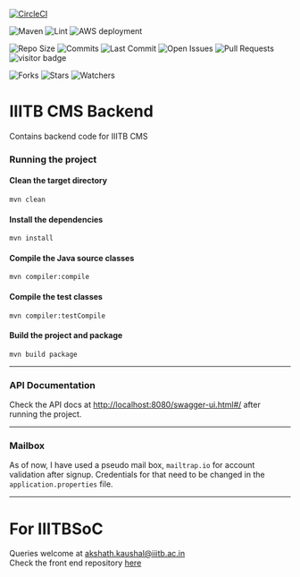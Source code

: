 [![CircleCI](https://circleci.com/gh/iiitbcms/IIITB-CMS-Backend.svg?circle-token=82792b994f6b5a5e5baf538ed6d2f2b50ea144b7)](https://app.circleci.com/pipelines/github/iiitbcms/IIITB-CMS-Backend)

![Maven](https://github.com/iiitbcms/IIITBCMS-Backend/actions/workflows/mvn-verify.yml/badge.svg)
![Lint](https://github.com/iiitbcms/IIITBCMS-Backend/actions/workflows/linter.yml/badge.svg)
![AWS deployment](https://github.com/iiitbcms/IIITBCMS-Backend/actions/workflows/deploy.yml/badge.svg)

![Repo Size](https://img.shields.io/github/repo-size/iiitbcms/IIITBCMS-Backend)
![Commits](https://img.shields.io/github/commit-activity/w/iiitbcms/IIITBCMS-Backend)
![Last Commit](https://img.shields.io/github/last-commit/iiitbcms/IIITBCMS-Backend/main)
![Open Issues](https://img.shields.io/github/issues-raw/iiitbcms/IIITBCMS-Backend)
![Pull Requests](https://img.shields.io/github/issues-pr-raw/iiitbcms/IIITBCMS-Backend)
![visitor badge](https://visitor-badge.glitch.me/badge?page_id=iiitbcms.IIITBCMS-Backend&left_text=Visitors)

![Forks](https://img.shields.io/github/forks/iiitbcms/IIITBCMS-Backend?style=social)
![Stars](https://img.shields.io/github/stars/iiitbcms/IIITBCMS-Backend?style=social)
![Watchers](https://img.shields.io/github/watchers/iiitbcms/IIITBCMS-Backend?style=social)

# IIITB CMS Backend
Contains backend code for IIITB CMS

### Running the project
#### Clean the target directory
`mvn clean`
#### Install the dependencies
`mvn install`
#### Compile the Java source classes
`mvn compiler:compile`
#### Compile the test classes
`mvn compiler:testCompile`
#### Build the project and package
`mvn build package`

***

### API Documentation
Check the API docs at [http://localhost:8080/swagger-ui.html#/](http://localhost:8080/swagger-ui.html#/) after running the project.

***
### Mailbox
As of now, I have used a pseudo mail box, `mailtrap.io` for account validation after signup. Credentials for that need to be changed in the `application.properties` file.

***

# For IIITBSoC
Queries welcome at [akshath.kaushal@iiitb.ac.in](mailto:akshath.kaushal@iiitb.ac.in)    
Check the front end repository [here](https://github.com/akshathkaushal/IIITB-CMS-Frontend)
